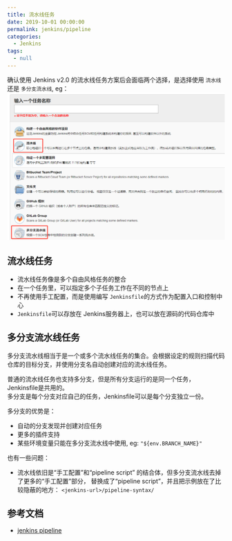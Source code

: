 ```yaml
---
title: 流水线任务
date: 2019-10-01 00:00:00
permalink: jenkins/pipeline
categories: 
  - Jenkins
tags: 
  - null
---
```


确认使用 Jenkins v2.0 的流水线任务方案后会面临两个选择，是选择使用 `流水线`还是 `多分支流水线`, eg：
![流水线任务](./images/pipeline_job.png)

## 流水线任务
- 流水线任务像是多个自由风格任务的整合
- 在一个任务里，可以指定多个子任务工作在不同的节点上
- 不再使用手工配置，而是使用编写 `Jenkinsfile`的方式作为配置入口和控制中心
- `Jenkinsfile`可以存放在 Jenkins服务器上，也可以放在源码的代码仓库中

## 多分支流水线任务
多分支流水线相当于是一个或多个流水线任务的集合。会根据设定的规则扫描代码仓库的目标分支，并使用分支名自动创建对应的流水线任务。  

普通的流水线任务也支持多分支，但是所有分支运行的是同一个任务，Jenkinsfile是共用的。  
多分支是每个分支对应自己的任务，Jenkinsfile可以是每个分支独立一份。  

多分支的优势是：
- 自动的分支发现并创建对应任务
- 更多的插件支持
- 某些环境变量只能在多分支流水线中使用, eg: `"${env.BRANCH_NAME}"`

也有一些问题：
- 流水线依旧是“手工配置”和“pipeline script” 的结合体，但多分支流水线去掉了更多的“手工配置”部分，
    替换成了“pipeline script”，并且把示例放在了比较隐蔽的地方： `<jenkins-url>/pipeline-syntax/`
        


## 参考文档
- [jenkins pipeline](https://jenkins.io/zh/doc/book/pipeline/)